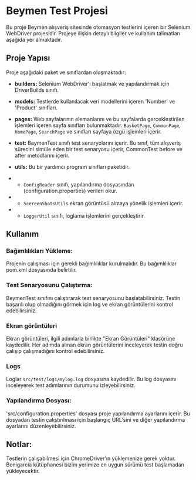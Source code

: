 # Beymen Test Projesi
Bu proje Beymen alışveriş sitesinde otomasyon testlerini içeren bir Selenium WebDriver projesidir. Projeye ilişkin detaylı bilgiler ve kullanım talimatları aşağıda yer almaktadır.

## Proje Yapısı

Proje aşağıdaki paket ve sınıflardan oluşmaktadır:

- **builders:** Selenium WebDriver'ı başlatmak ve yapılandırmak için DriverBuilds sınıfı.

- **models:** Testlerde kullanılacak veri modellerini içeren 'Number' ve 'Product' sınıfları.

- **pages:** Web sayfalarının elemanlarını ve bu sayfalarda gerçekleştirilen işlemleri içeren sayfa sınıfları bulunmaktadır. `BasketPage`, `CommonPage`, `HomePage`, `SearchPage` ve sınıfları sayfaya özgü işlemleri içerir.

- **test:** BeymenTest sınıfı test senaryolarını içerir. Bu sınıf, tüm alışveriş sürecini simüle eden bir test senaryosu içerir, CommonTest before ve after metodlarını içerir.

- **utils:** Bu bir yardımcı program sınıfları paketidir.
- - `ConfigReader` sınıfı, yapılandırma dosyasından (configuration.properties) verileri okur.
- - `ScereenShotsUtils` ekran görüntüsü almaya yönelik işlemleri içerir.
- - `LoggerUtil` sınıfı, loglama işlemlerini gerçekleştirir.



## Kullanım

### Bağımlılıkları Yükleme:
Projenin çalışması için gerekli bağımlılıklar kurulmalıdır. Bu bağımlılıklar pom.xml dosyasında belirtilir.


### Test Senaryosunu Çalıştırma:
BeymenTest sınıfını çalıştırarak test senaryosunu başlatabilirsiniz. Testin başarılı olup olmadığını görmek için log ve ekran görüntülerini kontrol edebilirsiniz.

### Ekran görüntüleri
Ekran görüntüleri, ilgili adımlarla birlikte "Ekran Görüntüleri" klasörüne kaydedilir. Her adımda alınan ekran görüntülerini inceleyerek testin doğru çalışıp çalışmadığını kontrol edebilirsiniz.

### Logs
Loglar `src/test/logs/mylog.log` dosyasına kaydedilir. Bu log dosyasını inceleyerek test adımlarının durumunu izleyebilirsiniz.

### Yapılandırma Dosyası:
'src/configuration.properties' dosyası proje yapılandırma ayarlarını içerir. Bu dosyadan testin çalıştırılması için başlangıç URL'sini ve diğer yapılandırma ayarlarını düzenleyebilirsiniz.


## Notlar:
Testlerin çalışabilmesi için ChromeDriver'ın yüklemenize gerek yoktur. Bonigarcia kütüphanesi bizim yerimize en uygun sürümü test başlamadan yükleyecektir.
